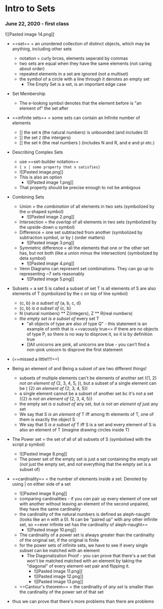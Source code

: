# Intro to Sets
### June 22, 2020 - first class

![[Pasted image 14.png]]

- ==set== = an unordered collection of distinct objects, which may be anything, including other sets
	- notation = curly brces, elements seperatd by commas
	- two sets are equal when they have the same elements (not caring about order)
	- repeated elements in a set are ignored (not a multiset)
	- the symbol of a circle with a line through it denotes an empty set 
		- The Empty Set is a set, is an important edge case
- Set Membership
	- The e-looking symbol denotes that the element before is "an element of" the set after
- ==infinite sets== = some sets can contain an Infinite number of elements
	- [] the set `N` (the natural numbers) is unbounded (and includes 0)
	- [] the set `Z` (the intergers)
	- [] the set `R` (the real numbers ) (includes N and R, and e and pi etc.)
- Describing Complex Sets
	- use ==set-builder notation== 
	- `{ x | some property that x satisfies}`
	- ![[Pasted image.png]]
	- This is also an option
		- ![[Pasted image 1.png]]
	- That property should be precise enough to not be ambigous


- Combining Sets
	- Union = the *combination* of all elements in two sets (symbolized by the u-shaped symbol)
		- ![[Pasted image 2.png]]
	- Intersection = the *overlap* of all elements in two sets (symbolized by the upside-down u symbol)
	- Difference = one set subtracted from another (symbolized by subtraction symbol, or by \) (order matters)
		- ![[Pasted image 3.png]]
	- Symmetric difference = all the elements that one or the other set has, but not both (like a union minus the intersection) (symbolized by deta symbol)
		- ![[Pasted image 4.png]]
	- Venn Diagrams can represent set combinations. They can go up to representing ~7 sets reasonably
		- ![[Pasted image 5.png]]


- Subsets = a set S is called a subset of set T is all elements of S are also elements of T (symbolized by the c on top of line symbol)
	- {c, b} *is a subset of* {a, b, c, d}
	- {c, b} *is a subset of* {c, b}
	- N (natural numbers) ** Z(integers), Z ** R(real numbers)
	- *the empty set* *is a subset of* every set T
		- "all objects of type are also of type Q"  - this statement is an example of smth that is ==vacously true== if there are no objects of type P, so there is no way to disprove it, so it is by definition true
		- []All unicorns are pink, all unicorns are blue - you can't find a non-pink unicorn to disprove the first statement
- (==missed a little!!!!==)
- Being an element of and Being a subset of are two different things!
	- subsets of multiple elements can't be elements of another set ({1, 2} *not an element of* {2, 3, 4, 5, }), but a subset of a single element can be ( {2} *an element of* {2, 3, 4, 5})
	- a single element cannot be a subset of another set bc it's not a set ({2} *is not an element of* {2, 3, 4, 5})
	- the empty set *is a subset of* any set, but *is not an element of* just any set
	- We say that S *is an element of* T iff among th elements of T, one of them is exactly the object S
	- We say that S *is a subset of* T iff S is a set and every element of S is also an element of T (imagine drawing circles inside T)


- The Power set = the set of all of all subsets of S (symbolixed with the script p symbol)
	- ![[Pasted image 8.png]]
	- The power set of the empty set is just a set containing the empty set (*not* just the empty set, and *not* everything that the empty set is a subset of)


- ==cardinality== = the number of elements inside a set. Denoted by using | on either side of a set
	- ![[Pasted image 9.png]]
	- comparing cardinalities - if you *can* pair up every element of one set with another without leaving an element of the second unpaired, they have the same cardinality
	- the cardinality of the natural numbers is defined as aleph-naught (looks like an n with a 0). N can be "paired up" with any other infinite set, so ==ever infinite set has the cardinality of aleph-naught==
		- ![[Pasted image 10.png]]
	- The cardinality of a power set is always greater than the cardinality of the original set, if the original is finite
	- for the power sets of infinite sets, we have to see if every single subset can be matched with an element
		- The Diagonalization Proof - you can prove that there's a set that won't be matched matched with an element by taking the "diagonal" of every element-set pair and flipping it.
			- ![[Pasted image 11.png]]
			- ![[Pasted image 12.png]]  
			- ![[Pasted image 13.png]]
	- ==Cantour's theorem== = the cardinality of *any set* is smaller than the cardinality of the power set of that set


- thus we can prove that there's more problems than there are problems
